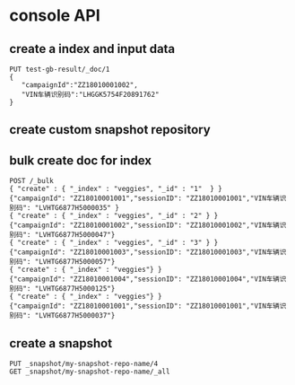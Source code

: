 # console API

## create a index and input data
```
PUT test-gb-result/_doc/1
{
   "campaignId":"ZZ18010001002",
   "VIN车辆识别码":"LHGGK5754F20891762"
}
```
## create custom snapshot repository

## bulk create doc for index

```
POST /_bulk
{ "create" : { "_index" : "veggies", "_id" : "1"  } }
{"campaignId": "ZZ18010001001","sessionID": "ZZ18010001001","VIN车辆识别码": "LVHTG6877H5000035" }
{ "create" : { "_index" : "veggies", "_id" : "2" } }
{"campaignId": "ZZ18010001002","sessionID": "ZZ18010001002","VIN车辆识别码": "LVHTG6877H5000047"}
{ "create" : { "_index" : "veggies", "_id" : "3" } }
{"campaignId": "ZZ18010001003","sessionID": "ZZ18010001003","VIN车辆识别码": "LVHTG6877H5000057"}
{ "create" : { "_index" : "veggies"} }
{"campaignId": "ZZ18010001004","sessionID": "ZZ18010001004","VIN车辆识别码": "LVHTG6877H5000125"}
{ "create" : { "_index" : "veggies"} }
{"campaignId": "ZZ18010001001","sessionID": "ZZ18010001001","VIN车辆识别码": "LVHTG6877H5000037"}
```

## create a snapshot
```
PUT _snapshot/my-snapshot-repo-name/4
GET _snapshot/my-snapshot-repo-name/_all

```
